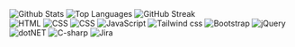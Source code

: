 <div>
  <img src="https://github-readme-stats.vercel.app/api?username=efalsken&border_radius=9&rank_icon=github&theme=transparent" alt="Github Stats">
  <img src="https://github-readme-stats.vercel.app/api/top-langs/?username=efalsken&layout=compact&border_radius=9&theme=transparent" alt="Top Languages">
  <img src="https://github-readme-streak-stats-flame-iota.vercel.app?user=efalsken&border_radius=9&theme=transparent" alt="GitHub Streak">
</div>

<div>
  <img src="https://img.shields.io/badge/html5-%23E34F26.svg?style=for-the-badge&logo=html5&logoColor=white" alt="HTML">
  <img src="https://img.shields.io/badge/css3-%231572B6.svg?style=for-the-badge&logo=css3&logoColor=white" alt="CSS">
  <img src="https://img.shields.io/badge/typescript-%233178C6.svg?style=for-the-badge&logo=typescript&logoColor=white" alt="CSS">
  <img src="https://img.shields.io/badge/javascript-%23323330.svg?style=for-the-badge&logo=javascript&logoColor=white" alt="JavaScript">
  <img src="https://img.shields.io/badge/tailwindcss-%2338B2AC.svg?style=for-the-badge&logo=tailwind-css&logoColor=white" alt="Tailwind css">
  <img src="https://img.shields.io/badge/bootstrap-%238511FA.svg?style=for-the-badge&logo=bootstrap&logoColor=white" alt="Bootstrap">
  <img src="https://img.shields.io/badge/jquery-%230769AD.svg?style=for-the-badge&logo=jquery&logoColor=white" alt="jQuery">
  <img src="https://img.shields.io/badge/-.net%209.0-blueviolet.svg?style=for-the-badge&logo=dotnet&logoColor=white" alt="dotNET">
  <img src="https://img.shields.io/badge/C%23-239120?style=for-the-badge&logo=sharp&logoColor=white" alt="C-sharp">
  <img src="https://img.shields.io/badge/jira-0052cc?style=for-the-badge&logo=jira&logoColor=white" alt="Jira">
</div>
